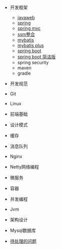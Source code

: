- 开发框架

  - [javaweb](Framework/javaweb.md)
  - [spring](Framework/spring.md)
  - [spring mvc](Framework/springmvc.md)
  - [ssm整合](Framework/ssm.md)
  - [mybatis](Framework/mybatis.md)
  - [mybatis plus](Framework/mybatisplus)
  - [spring boot](Framework/springboot.md)
  - [spring boot 简洁版](Framework/springboot简洁版.md)
  - spring security
  - maven
  - gradle

- 开发规范

- Git

- Linux

- 前端基础

- 设计模式

- 缓存

- 消息队列

- Nginx

- Netty网络编程

- 微服务

- 容器

- 并发编程

- Jvm

- 架构设计

- Mysql数据库

- [待处理的问题](question/待解决的问题.md)

  